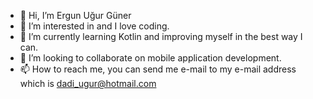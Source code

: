 - 👋 Hi, I’m Ergun Uğur Güner
- 👀 I’m interested in and I love coding.
- 🌱 I’m currently learning Kotlin and improving myself in the best way I can.
- 💞️ I’m looking to collaborate on mobile application development.
- 📫 How to reach me, you can send me e-mail to my e-mail address which is dadi_ugur@hotmail.com

<!---
eugurguner/eugurguner is a ✨ special ✨ repository because its `README.md` (this file) appears on your GitHub profile.
You can click the Preview link to take a look at your changes.
--->
